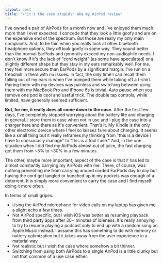 ```yaml
---
layout: post
title: "\"It's the case stupid\" aka my AirPod review"
---
```


I've owned a pair of AirPods for a month now and I've enjoyed them much more than I ever expected. I concede that they look a little goofy and are on the expensive end of the spectrum. But those are really my only main complaints. And, to be fair, when you really look at other bluetooth headphone options, they *all* look goofy in some way. They sound better than the normal EarPods and generally exceed my non-audiophile needs. I don't know if it's the lack of "cord weight" (as some have speculated) or a slightly different shape but they stay in my ears remarkably well. For me, they feel more secure than EarPods by a significant margin. I've run on a treadmill in them with no issues. In fact, the only time I can recall them falling out of my ears is when I've bumped them while taking off a t-shirt. Pairing them with my devices was painless and switching between using them with my MacBook Pro and iPhone 6s is trivial. Auto pause when you remove one pod is cool and useful trick. The double tap controls, while limited, have generally seemed sufficient.

**But, for me, it really does all come down to the case.** After the first few days, I've completely stopped worrying about the battery life and charging in general. I store them in case when not in use and I plug the case into a charger here and there as it's convenient. That's it. My Kindle is the only other electronic device where I feel so laissez faire about charging. It seems like a small thing but it really reframes my thinking from "this is a device I have to consciously manage" to "this is a tool I use."  And, in the one situation when I did find my AirPods almost out of juice, the fast charging got them from ~5% to ~30% in a few minutes.

The other, maybe more important, aspect of the case is that it has led to almost constantly carrying my AirPods with me. There, of course, was nothing preventing me from carrying around corded EarPods day to day but having the cord get tangled or bunched up in my pockets was enough of a deterrent. It is simply more convenient to carry the case and I find myself doing it more often.

In terms of small gripes...

* Using the AirPod microphone for video calls on my laptop has given me a slight echo a few times.
* Not AirPod specific, but I wish iOS was better as resuming playback from third party apps after 30+ minutes of idleness.  It's really annoying to try to resume playing a podcast only to end up with a random song on Apple Music instead. I assume this has something to do with memory or battery optimization but it takes away from the user experience in a material way.
* Not realistic but I wish the case where somehow a bit thinner.
* Switching from using both AirPods to a single AirPod is a little clunky but not that common of a use case either.
